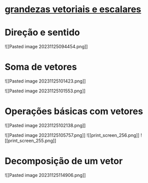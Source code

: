 # [grandezas vetoriais e escalares](https://www.google.com/search?q=o+que+%C3%A9+uma+grandeza+vetorial&oq=o+que+%C3%A9+uma+grandeza+ve&gs_lcrp=EgZjaHJvbWUqBwgAEAAYgAQyBwgAEAAYgAQyBggBEEUYOTIHCAIQABiABDIHCAMQABiABDIHCAQQABiABDIICAUQABgWGB4yCAgGEAAYFhgeMggIBxAAGBYYHjIICAgQABgWGB4yCAgJEAAYFhgeqAIAsAIA&sourceid=chrome&ie=UTF-8#fpstate=ive&vld=cid:a65fddf3,vid:oZPWOXtIUFI,st:0)

# Direção e sentido


![[Pasted image 20231125094454.png]]

# Soma de vetores

![[Pasted image 20231125101423.png]]

![[Pasted image 20231125101553.png]]

# Operações básicas com vetores

![[Pasted image 20231125102138.png]]



![[Pasted image 20231125105757.png]]
![[print_screen_256.png]]
![[print_screen_255.png]]

# Decomposição de um vetor

![[Pasted image 20231125114906.png]]


